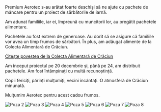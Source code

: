 Premium Aerotec s-au arătat foarte deschiși să ne ajute cu pachete de mâncare pentru un proiect de sărbătorile de iarnă.

Am adunat familiile, iar ei, împreună cu muncitorii lor, au pregătit pachetele alimentare.

Pachetele au fost extrem de generoase. Au dorit să se asigure că familiile vor avea un timp frumos de sărbători. În plus, am adăugat alimente de la Colecta Alimentară de Crăciun.

[Citește povestea de la Colecta Alimentară de Crăciun](/projects/colecta-alimentara-de-craciun)

Am început proiectul pe 20 decembrie și, până pe 24, am distribuit pachetele. Am fost întâmpinați cu multă recunoștință.

Copii fericiți, părinți mulțumiți, vecini încântați. O atmosferă de Crăciun minunată.

Mulțumim Aerotec pentru acest cadou frumos.

![Poza 2](/image2.webp)
![Poza 3](/image3.webp)
![Poza 4](/image4.webp)
![Poza 5](/image5.webp)
![Poza 6](/image6.webp)
![Poza 7](/image7.webp)
![Poza 8](/image8.webp)
